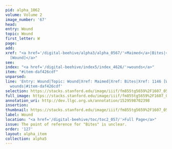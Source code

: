 ```yaml
---
pid: alpha_1062
volume: Volume 2
image_number: '67'
head: 
entry: Wound
topic: Wound
first_letter: W
page: 
add: 
xref: "<a href='/digital-beehive/alpha3/alpha_0567/'>Maimed</a>|Bites|<a href='/digital-beehive/toc/toc2_223/'>1146
  [Wound]</a>"
see: 
index: "<a href='/digital-beehive/index5/index_4626/'>wounds</a>"
item: "#item-daf426cdf"
unparsed: 
line: 'Entry: Wound|Topic: Wound|Xref: Maimed|Xref: Bites|Xref: 1146 [Wound]|Index:
  wounds|#item-daf426cdf'
selection: https://stacks.stanford.edu/image/iiif/fm855tg5659%2F1607_0534/330,1582,3034,331/full/0/default.jpg
full_image: https://stacks.stanford.edu/image/iiif/fm855tg5659%2F1607_0534/full/full/0/default.jpg
annotation_uri: http://dev.llgc.org.uk/annotation/1529598702398
insertion: 
thumbnail: https://stacks.stanford.edu/image/iiif/fm855tg5659%2F1607_0534/330,1582,600,180/250,/0/default.jpg
label: Wound
location: "<a href='/digital-beehive/toc/toc2_057/'>Full Page</a>"
issue: The point of reference for "Bites" is unclear.
order: '127'
layout: alpha_item
collection: alpha5
---
```

